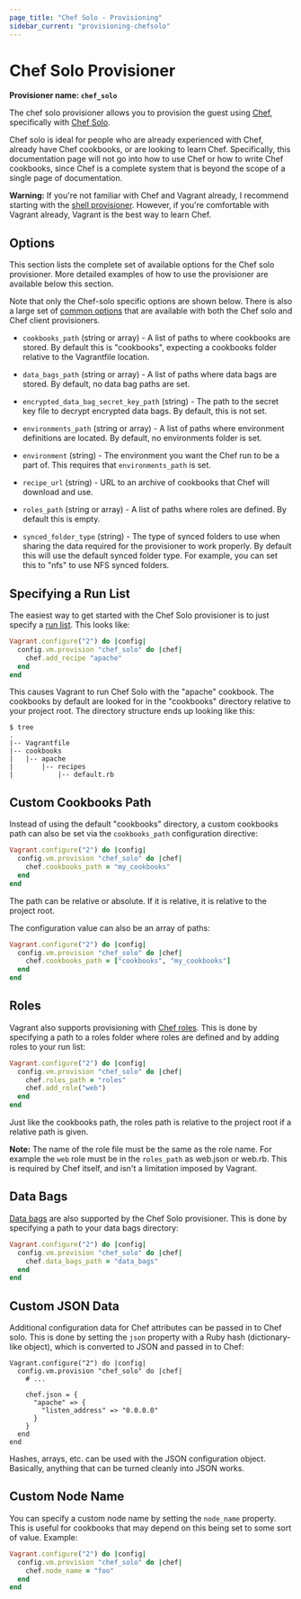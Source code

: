 ```yaml
---
page_title: "Chef Solo - Provisioning"
sidebar_current: "provisioning-chefsolo"
---
```


# Chef Solo Provisioner

**Provisioner name: `chef_solo`**

The chef solo provisioner allows you to provision the guest using
[Chef](http://www.opscode.com/chef/), specifically with
[Chef Solo](http://docs.opscode.com/chef_solo.html).

Chef solo is ideal for people who are already experienced with Chef,
already have Chef cookbooks, or are looking to learn Chef. Specifically,
this documentation page will not go into how to use Chef or how to write
Chef cookbooks, since Chef is a complete system that is beyond the scope
of a single page of documentation.

<div class="alert alert-warn">
	<p>
		<strong>Warning:</strong> If you're not familiar with Chef and Vagrant already,
		I recommend starting with the <a href="/v2/provisioning/shell.html">shell
		provisioner</a>. However, if you're comfortable with Vagrant already, Vagrant
		is the best way to learn Chef.
	</p>
</div>

## Options

This section lists the complete set of available options for the Chef solo
provisioner. More detailed examples of how to use the provisioner are
available below this section.

Note that only the Chef-solo specific options are shown below. There is
also a large set of [common options](/v2/provisioning/chef_common.html)
that are available with both the Chef solo and Chef client provisioners.

* `cookbooks_path` (string or array) - A list of paths to where cookbooks
  are stored. By default this is "cookbooks", expecting a cookbooks folder
  relative to the Vagrantfile location.

* `data_bags_path` (string or array) - A list of paths where data bags are
  stored. By default, no data bag paths are set.

* `encrypted_data_bag_secret_key_path` (string) - The path to the secret key
  file to decrypt encrypted data bags. By default, this is not set.

* `environments_path` (string or array) - A list of paths where environment
  definitions are located. By default, no environments folder is set.

* `environment` (string) - The environment you want the Chef run to be
  a part of. This requires that `environments_path` is set.

* `recipe_url` (string) - URL to an archive of cookbooks that Chef will download
  and use.

* `roles_path` (string or array) - A list of paths where roles are defined.
  By default this is empty.

* `synced_folder_type` (string) - The type of synced folders to use when
  sharing the data required for the provisioner to work properly. By default
  this will use the default synced folder type. For example, you can set this
  to "nfs" to use NFS synced folders.

## Specifying a Run List

The easiest way to get started with the Chef Solo provisioner is to just
specify a [run list](http://docs.opscode.com/essentials_node_object_run_lists.html). This looks like:

```ruby
Vagrant.configure("2") do |config|
  config.vm.provision "chef_solo" do |chef|
    chef.add_recipe "apache"
  end
end
```

This causes Vagrant to run Chef Solo with the "apache" cookbook. The cookbooks
by default are looked for in the "cookbooks" directory relative to your
project root. The directory structure ends up looking like this:

```
$ tree
.
|-- Vagrantfile
|-- cookbooks
|   |-- apache
|       |-- recipes
|           |-- default.rb
```

## Custom Cookbooks Path

Instead of using the default "cookbooks" directory, a custom cookbooks
path can also be set via the `cookbooks_path` configuration directive:

```ruby
Vagrant.configure("2") do |config|
  config.vm.provision "chef_solo" do |chef|
    chef.cookbooks_path = "my_cookbooks"
  end
end
```

The path can be relative or absolute. If it is relative, it is relative
to the project root.

The configuration value can also be an array of paths:

```ruby
Vagrant.configure("2") do |config|
  config.vm.provision "chef_solo" do |chef|
    chef.cookbooks_path = ["cookbooks", "my_cookbooks"]
  end
end
```

## Roles

Vagrant also supports provisioning with [Chef roles](http://docs.opscode.com/essentials_roles.html).
This is done by specifying a path to a roles folder where roles are defined
and by adding roles to your run list:

```ruby
Vagrant.configure("2") do |config|
  config.vm.provision "chef_solo" do |chef|
    chef.roles_path = "roles"
    chef.add_role("web")
  end
end
```

Just like the cookbooks path, the roles path is relative to the project
root if a relative path is given.

**Note:** The name of the role file must be the same as the role name.
For example the `web` role must be in the `roles_path` as web.json or web.rb.
This is required by Chef itself, and isn't a limitation imposed by
Vagrant.

## Data Bags

[Data bags](http://docs.opscode.com/essentials_data_bags.html) are also
supported by the Chef Solo provisioner. This is done by specifying
a path to your data bags directory:

```ruby
Vagrant.configure("2") do |config|
  config.vm.provision "chef_solo" do |chef|
    chef.data_bags_path = "data_bags"
  end
end
```

## Custom JSON Data

Additional configuration data for Chef attributes can be passed in
to Chef solo. This is done by setting the `json` property with a Ruby
hash (dictionary-like object), which is converted to JSON and passed
in to Chef:

```
Vagrant.configure("2") do |config|
  config.vm.provision "chef_solo" do |chef|
    # ...

    chef.json = {
      "apache" => {
        "listen_address" => "0.0.0.0"
      }
    }
  end
end
```

Hashes, arrays, etc. can be used with the JSON configuration object. Basically,
anything that can be turned cleanly into JSON works.

## Custom Node Name

You can specify a custom node name by setting the `node_name` property. This
is useful for cookbooks that may depend on this being set to some sort
of value. Example:

```ruby
Vagrant.configure("2") do |config|
  config.vm.provision "chef_solo" do |chef|
    chef.node_name = "foo"
  end
end
```
